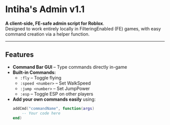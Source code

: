 # Intiha's Admin v1.1

**A client-side, FE-safe admin script for Roblox**.  
Designed to work entirely locally in FilteringEnabled (FE) games, with easy command creation via a helper function.

---

## Features

- **Command Bar GUI** – Type commands directly in-game
- **Built-in Commands:**
  - `:fly` – Toggle flying
  - `:speed <number>` – Set WalkSpeed
  - `:jump <number>` – Set JumpPower
  - `:esp` – Toggle ESP on other players
- **Add your own commands easily** using:
  ```lua
  addCmd("commandName", function(args)
      -- Your code here
  end)
